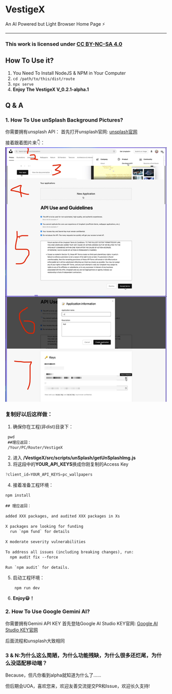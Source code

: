 
# VestigeX
An AI Powered but Light Browser Home Page ⚡️
<hr/>

### <p xmlns:cc="http://creativecommons.org/ns#" >This work is licensed under <a href="https://creativecommons.org/licenses/by-nc-sa/4.0/?ref=chooser-v1" target="_blank" rel="license noopener noreferrer" style="display:inline-block;">CC BY-NC-SA 4.0<img style="height:22px!important;margin-left:3px;vertical-align:text-bottom;" src="https://mirrors.creativecommons.org/presskit/icons/cc.svg?ref=chooser-v1" alt=""><img style="height:22px!important;margin-left:3px;vertical-align:text-bottom;" src="https://mirrors.creativecommons.org/presskit/icons/by.svg?ref=chooser-v1" alt=""><img style="height:22px!important;margin-left:3px;vertical-align:text-bottom;" src="https://mirrors.creativecommons.org/presskit/icons/nc.svg?ref=chooser-v1" alt=""><img style="height:22px!important;margin-left:3px;vertical-align:text-bottom;" src="https://mirrors.creativecommons.org/presskit/icons/sa.svg?ref=chooser-v1" alt=""></a></p>

## How To Use it?  
1. You Need To Install NodeJS & NPM in Your Computer
2. ```cd /path/to/this/dist/route```
3. ```npx serve```
4. **Enjoy The VestigeX V_0.2.1-alpha.1**

## Q & A
### 1. How To Use unSplash Background Pictures?  
你需要拥有unsplash API：
首先打开unsplash官网: [unsplash官网](https://unsplash.com/?flash=loggedOut)  

接着跟着图片来👇：
<img src="./unSplashAPIKEY.jpg">

<h3>复制好以后这样做：</h3>  

1. 确保你在工程(非dist)目录下：
```shell
 pwd
 ##理应返回：
 /Your/PC/Router/VestigeX

```
2. 进入 **/VestigeX/src/scripts/unSplash/getUnSplashImg.js**
3. 将这段中的**YOUR_API_KEYS**换成你刚复制的Access Key
```js
?client_id=YOUR_API_KEYS=pc_wallpapers
```
4. 接着准备工程环境：
```shell
npm install

## 理应返回：

added XXX packages, and audited XXX packages in Xs

X packages are looking for funding
  run `npm fund` for details

X moderate severity vulnerabilities

To address all issues (including breaking changes), run:
  npm audit fix --force

Run `npm audit` for details. 
```
5. 启动工程环境：
```shell
    npm run dev
```
6. **Enjoy😃！**



### 2. How To Use Google Gemini AI?
你需要拥有Gemini API KEY
首先登陆Google AI Studio KEY官网: [Google AI Studio KEY官网](https://aistudio.google.com/apikey?hl=zh-cn)  

后面流程和unsplash大致相同

### 3 & N:为什么这么简陋，为什么功能残缺，为什么很多还烂尾，为什么没适配移动端？
Because，但凡你看到alpha就知道为什么了……   

但后期会UOA，喜欢您来，欢迎友善交流提交PR和Issue，欢迎长久支持!
